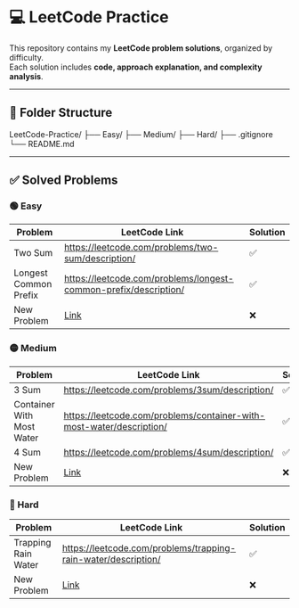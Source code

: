 # 💻 LeetCode Practice

This repository contains my **LeetCode problem solutions**, organized by difficulty.  
Each solution includes **code, approach explanation, and complexity analysis**.

---

## 📁 Folder Structure

LeetCode-Practice/
├── Easy/
├── Medium/
├── Hard/
├── .gitignore
└── README.md

---

## ✅ Solved Problems

### 🟢 Easy

| Problem | LeetCode Link | Solution |
|---------|---------------|----------|
| Two Sum | https://leetcode.com/problems/two-sum/description/ | ✅ |
| Longest Common Prefix | https://leetcode.com/problems/longest-common-prefix/description/ | ✅ |
| New Problem | [Link]() | ❌ |

### 🟡 Medium

| Problem | LeetCode Link | Solution |
|---------|---------------|----------|
| 3 Sum | https://leetcode.com/problems/3sum/description/ | ✅ |
| Container With Most Water | https://leetcode.com/problems/container-with-most-water/description/ | ✅ |
| 4 Sum | https://leetcode.com/problems/4sum/description/ | ✅ |
| New Problem | [Link]() | ❌ |

### 🔴 Hard

| Problem | LeetCode Link | Solution |
|---------|---------------|----------|
| Trapping Rain Water | https://leetcode.com/problems/trapping-rain-water/description/ | ✅ |
| New Problem | [Link]() | ❌ |

